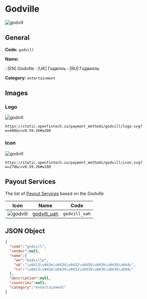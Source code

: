 
# Godville 
![godvill](https://static.openfintech.io/payment_methods/godvill/logo.svg?w=400&c=v0.59.26#w200)  

## General 
**Code:** `godvill` 
 
**Name:** 
 
:	[EN] Godville 
:	[UK] Годвілль 
:	[RU] Годвилль 
 
**Category:** `entertainment` 
 

## Images 

### Logo 
![godvill](https://static.openfintech.io/payment_methods/godvill/logo.svg?w=400&c=v0.59.26#w200)  

```
https://static.openfintech.io/payment_methods/godvill/logo.svg?w=400&c=v0.59.26#w200
```  

### Icon 
![godvill](https://static.openfintech.io/payment_methods/godvill/icon.svg?w=278&c=v0.59.26#w100)  

```
https://static.openfintech.io/payment_methods/godvill/icon.svg?w=278&c=v0.59.26#w100
```  

## Payout Services 
 
The list of [Payout Services](/payout-services/) based on the _Godville_ 

|Icon|Name|Code| 
|:---:|:---:|:---:| 
|![godvill](https://static.openfintech.io/payout_methods/godvill/icon.png?w=278&c=v0.59.26#w40) |[godvill_uah](/payout-services/godvill_uah/)|`godvill_uah`| 
 

## JSON Object 

```json
{
  "code":"godvill",
  "vendor":null,
  "name":{
    "en":"Godville",
    "uk":"\u0413\u043e\u0434\u0432\u0456\u043b\u043b\u044c",
    "ru":"\u0413\u043e\u0434\u0432\u0438\u043b\u043b\u044c"
  },
  "description":null,
  "countries":null,
  "category":"entertainment"
}
```  
